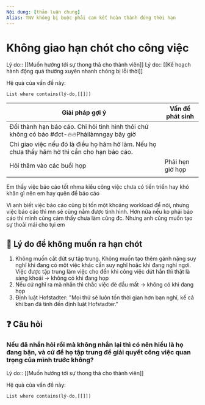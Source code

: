 ```yaml
---
Nội dung: [thảo luận chung]
Alias: TNV không bị buộc phải cam kết hoàn thành đúng thời hạn
---
```


# Không giao hạn chót cho công việc
Lý do:: [[Muốn hướng tới sự thong thả cho thành viên]]
Lý do:: [[Kế hoạch hành động quá thường xuyên nhanh chóng bị lỗi thời]]

Hệ quả của vấn đề này:
```dataview
List where contains(lý-do,[[]])
```

| Giải pháp gợi ý                                                                              | Vấn đề phát sinh |
| -------------------------------------------------------------------------------------------- | ---------------- |
| Đổi thành hạn báo cáo. Chỉ hỏi tình hình thôi chứ không có bảo #đct-🔥🔥Phảilàmngay bây giờ         |                  |
| Chỉ giao việc nếu đó là điều họ hăm hở làm. Nếu họ chưa thấy hăm hở thì cần cho hạn báo cáo. |                  |
| Hỏi thăm vào các buổi họp                                                                    | Phải hẹn giờ họp |
|                                                                                              |                  |

 

Em thấy việc báo cáo tốt nhma kiểu công việc chưa có tiến triển hay khó khăn gì nên em hay quên để báo cáo

Vì anh biết việc báo cáo cũng bị tốn một khoảng workload để nói, nhưng việc báo cáo thì mn sẽ cùng nắm được tình hình. Hơn nữa nếu ko phải báo cáo thì mình cũng cảm thấy chưa làm cũng đc. Nhưng anh cũng muốn tạo sự thoải mái cho tụi em
## 🤔 Lý do để không muốn ra hạn chót

1. Không muốn cắt đứt sự tập trung. Không muốn tạo thêm gánh nặng suy nghĩ khi đang có một việc khác cần suy nghĩ hoặc khi đang nghỉ ngơi. Việc được tập trung làm việc cho đến khi công việc dứt hẳn thì thật là sảng khoái
-> không có khi đang họp
2. Nếu cứ nghĩ ra mà nhắn thì chắc việc đè đầu mất
-> không có khi đang họp
3. Định luật Hofstadter: "Mọi thứ sẽ luôn tốn thời gian hơn bạn nghĩ, kể cả khi bạn đã tính đến định luật Hofstadter."

## ❓ Câu hỏi

### Nếu đã nhắn hỏi rồi mà không nhắn lại thì có nên hiểu là họ đang bận, và cứ để họ tập trung để giải quyết công việc quan trọng của mình trước không?

Lý do:: [[Muốn hướng tới sự thong thả cho thành viên]]

Hệ quả của vấn đề này:
```dataview
List where contains(lý-do,[[]])
```
